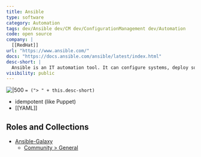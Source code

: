 ```yaml
---
title: Ansible
type: software
category: Automation
tags: dev/Ansible dev/CM dev/ConfigurationManagement dev/Automation
code: open source
company: |
  [[RedHat]]
url: "https://www.ansible.com/"
docs: "https://docs.ansible.com/ansible/latest/index.html"
desc-short: |
  Ansible is an IT automation tool. It can configure systems, deploy software, and orchestrate more advanced IT tasks such as continuous deployments or zero downtime rolling updates.
visibility: public
---
```

![|500](https://www.ansible.com/hubfs/2-diagram.jpg)
`= ("> " + this.desc-short)`
- idempotent (like Puppet)
- [[YAML]]

## Roles and Collections
- [Ansible-Galaxy](https://galaxy.ansible.com/home)
  - [Community > General](https://galaxy.ansible.com/community/general)
